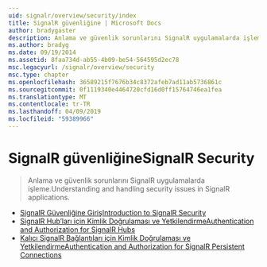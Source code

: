```yaml
---
uid: signalr/overview/security/index
title: SignalR güvenliğine | Microsoft Docs
author: bradygaster
description: Anlama ve güvenlik sorunlarını SignalR uygulamalarda işleme.
ms.author: bradyg
ms.date: 09/19/2014
ms.assetid: 8faa734d-ab55-4b09-be54-564595d2ec78
msc.legacyurl: /signalr/overview/security
msc.type: chapter
ms.openlocfilehash: 36589215f7676b34c8372afeb7ad11ab5736861c
ms.sourcegitcommit: 0f1119340e4464720cfd16d0ff15764746ea1fea
ms.translationtype: MT
ms.contentlocale: tr-TR
ms.lasthandoff: 04/09/2019
ms.locfileid: "59389966"
---
```

# <a name="signalr-security"></a><span data-ttu-id="aed98-103">SignalR güvenliğine</span><span class="sxs-lookup"><span data-stu-id="aed98-103">SignalR Security</span></span>

> <span data-ttu-id="aed98-104">Anlama ve güvenlik sorunlarını SignalR uygulamalarda işleme.</span><span class="sxs-lookup"><span data-stu-id="aed98-104">Understanding and handling security issues in SignalR applications.</span></span>


- [<span data-ttu-id="aed98-105">SignalR Güvenliğine Giriş</span><span class="sxs-lookup"><span data-stu-id="aed98-105">Introduction to SignalR Security</span></span>](introduction-to-security.md)
- [<span data-ttu-id="aed98-106">SignalR Hub’ları için Kimlik Doğrulaması ve Yetkilendirme</span><span class="sxs-lookup"><span data-stu-id="aed98-106">Authentication and Authorization for SignalR Hubs</span></span>](hub-authorization.md)
- [<span data-ttu-id="aed98-107">Kalıcı SignalR Bağlantıları için Kimlik Doğrulaması ve Yetkilendirme</span><span class="sxs-lookup"><span data-stu-id="aed98-107">Authentication and Authorization for SignalR Persistent Connections</span></span>](persistent-connection-authorization.md)
